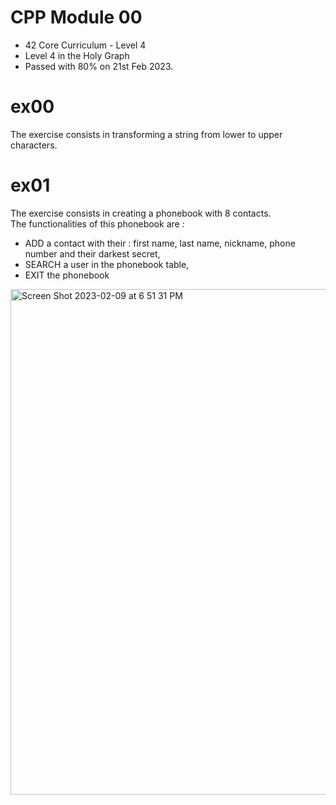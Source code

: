 # CPP Module 00
* 42 Core Curriculum - Level 4
* Level 4 in the Holy Graph<br>
* Passed with 80% on 21st Feb 2023.<br>

# ex00
The exercise consists in transforming a string from lower to upper characters.<br>

# ex01
The exercise consists in creating a phonebook with 8 contacts.<br>
The functionalities of this phonebook are :<br>
* ADD a contact with their : first name, last name, nickname, phone number and their darkest secret,
* SEARCH a user in the phonebook table,
* EXIT the phonebook


<img width="809" alt="Screen Shot 2023-02-09 at 6 51 31 PM" src="https://user-images.githubusercontent.com/107719618/217896868-2e777b30-5066-4242-8777-e1fa61ecef3e.png">
